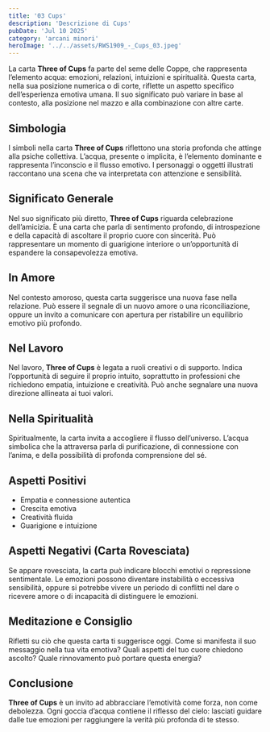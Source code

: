 ```yaml
---
title: '03 Cups' 
description: 'Descrizione di Cups' 
pubDate: 'Jul 10 2025'
category: 'arcani minori'
heroImage: '../../assets/RWS1909_-_Cups_03.jpeg'
---
```


La carta **Three of Cups** fa parte del seme delle Coppe, che rappresenta l’elemento acqua: emozioni, relazioni, intuizioni e spiritualità. Questa carta, nella sua posizione numerica o di corte, riflette un aspetto specifico dell’esperienza emotiva umana. Il suo significato può variare in base al contesto, alla posizione nel mazzo e alla combinazione con altre carte.

## Simbologia

I simboli nella carta **Three of Cups** riflettono una storia profonda che attinge alla psiche collettiva. L’acqua, presente o implicita, è l’elemento dominante e rappresenta l’inconscio e il flusso emotivo. I personaggi o oggetti illustrati raccontano una scena che va interpretata con attenzione e sensibilità.

## Significato Generale

Nel suo significato più diretto, **Three of Cups** riguarda celebrazione dell’amicizia. È una carta che parla di sentimento profondo, di introspezione e della capacità di ascoltare il proprio cuore con sincerità. Può rappresentare un momento di guarigione interiore o un’opportunità di espandere la consapevolezza emotiva.

## In Amore

Nel contesto amoroso, questa carta suggerisce una nuova fase nella relazione. Può essere il segnale di un nuovo amore o una riconciliazione, oppure un invito a comunicare con apertura per ristabilire un equilibrio emotivo più profondo.

## Nel Lavoro

Nel lavoro, **Three of Cups** è legata a ruoli creativi o di supporto. Indica l’opportunità di seguire il proprio intuito, soprattutto in professioni che richiedono empatia, intuizione e creatività. Può anche segnalare una nuova direzione allineata ai tuoi valori.

## Nella Spiritualità

Spiritualmente, la carta invita a accogliere il flusso dell’universo. L’acqua simbolica che la attraversa parla di purificazione, di connessione con l’anima, e della possibilità di profonda comprensione del sé.

## Aspetti Positivi

- Empatia e connessione autentica
- Crescita emotiva
- Creatività fluida
- Guarigione e intuizione

## Aspetti Negativi (Carta Rovesciata)

Se appare rovesciata, la carta può indicare blocchi emotivi o repressione sentimentale. Le emozioni possono diventare instabilità o eccessiva sensibilità, oppure si potrebbe vivere un periodo di conflitti nel dare o ricevere amore o di incapacità di distinguere le emozioni.

## Meditazione e Consiglio

Rifletti su ciò che questa carta ti suggerisce oggi. Come si manifesta il suo messaggio nella tua vita emotiva? Quali aspetti del tuo cuore chiedono ascolto? Quale rinnovamento può portare questa energia?

## Conclusione

**Three of Cups** è un invito ad abbracciare l’emotività come forza, non come debolezza. Ogni goccia d’acqua contiene il riflesso del cielo: lasciati guidare dalle tue emozioni per raggiungere la verità più profonda di te stesso.
